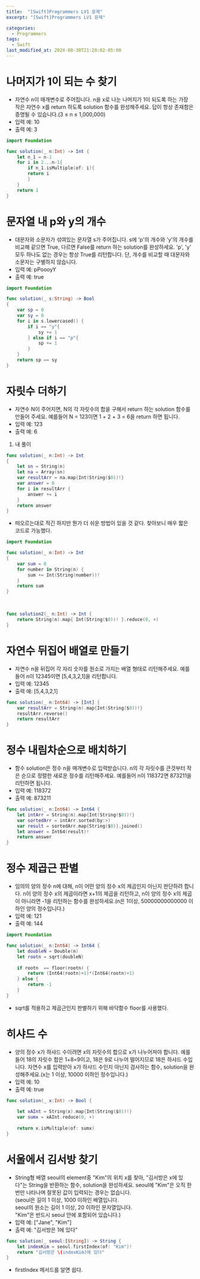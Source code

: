```yaml
---
title:  "[Swift]Programmers LV1 문제"
excerpt: "[Swift]Programmers LV1 문제"

categories:
  - Programmers
tags:
  - Swift
last_modified_at: 2024-08-30T21:20:02-05:00
---
```


# 나머지가 1이 되는 수 찾기
- 자연수 n이 매개변수로 주어집니다. n을 x로 나눈 나머지가 1이 되도록 하는 가장 작은 자연수 x를 return 하도록 solution 함수를 완성해주세요. 답이 항상 존재함은 증명될 수 있습니다.(3 ≤ n ≤ 1,000,000)
- 입력 예: 10
- 출력 예: 3<br>

```swift
import Foundation

func solution(_ n:Int) -> Int {
    let n_1 = n-1
    for i in 2...n-1{
        if n_1.isMultiple(of: i){
        return i
        }
    }
    return 1
}
```

# 문자열 내 p와 y의 개수
- 대문자와 소문자가 섞여있는 문자열 s가 주어집니다. s에 'p'의 개수와 'y'의 개수를 비교해 같으면 True, 다르면 False를 return 하는 solution를 완성하세요. 'p', 'y' 모두 하나도 없는 경우는 항상 True를 리턴합니다. 단, 개수를 비교할 때 대문자와 소문자는 구별하지 않습니다.
- 입력 예: pPoooyY
- 출력 예: true<br>

```swift
import Foundation

func solution(_ s:String) -> Bool
{
    var sp = 0
    var sy = 0
    for i in s.lowercased() {
        if i == "y"{
            sy += 1
        } else if i == "p"{
            sp += 1
        }
    }
    return sp == sy
}
```
# 자릿수 더하기
- 자연수 N이 주어지면, N의 각 자릿수의 합을 구해서 return 하는 solution 함수를 만들어 주세요.
예를들어 N = 123이면 1 + 2 + 3 = 6을 return 하면 됩니다.
- 입력 예: 123
- 출력 예: 6<br>

1. 내 풀이
```swift
func solution(_ n:Int) -> Int
{
    let sn = String(n)
    let na = Array(sn)
    var resultArr = na.map{Int(String($0))!}
    var answer = 0
    for i in resultArr {
        answer += i
    }
    return answer
}
```
- 떠오르는대로 적긴 하지만 뭔가 더 쉬운 방법이 있을 것 같다. 찾아보니 매우 짧은 코드로 가능했다.<br>

```swift
import Foundation

func solution(_ n:Int) -> Int
{
    var sum = 0
    for number in String(n) {
        sum += Int(String(number))!
    }
    return sum
}
```
<br>

```swift
func solution2(_ n:Int) -> Int {
    return String(n).map{ Int(String($0))! }.reduce(0, +)
}
```

# 자연수 뒤집어 배열로 만들기
- 자연수 n을 뒤집어 각 자리 숫자를 원소로 가지는 배열 형태로 리턴해주세요. 예를들어 n이 12345이면 [5,4,3,2,1]을 리턴합니다.
- 입력 예: 12345
- 출력 예: [5,4,3,2,1]<br>

```swift
func solution(_ n:Int64) -> [Int] {
    var resultArr = String(n).map{Int(String($0))!}
    resultArr.reverse()
    return resultArr
}
```

# 정수 내림차순으로 배치하기
- 함수 solution은 정수 n을 매개변수로 입력받습니다. n의 각 자릿수를 큰것부터 작은 순으로 정렬한 새로운 정수를 리턴해주세요. 예를들어 n이 118372면 873211을 리턴하면 됩니다.
- 입력 예: 118372
- 출력 예: 873211<br>

```swift
func solution(_ n:Int64) -> Int64 {
    let intArr = String(n).map{Int(String($0))!}
    var sortedArr = intArr.sorted(by:>)
    var result = sortedArr.map{String($0)}.joined()
    let answer = Int64(result)!
    return answer
}
```

# 정수 제곱근 판별
- 임의의 양의 정수 n에 대해, n이 어떤 양의 정수 x의 제곱인지 아닌지 판단하려 합니다.
n이 양의 정수 x의 제곱이라면 x+1의 제곱을 리턴하고, n이 양의 정수 x의 제곱이 아니라면 -1을 리턴하는 함수를 완성하세요.(n은 1이상, 50000000000000 이하인 양의 정수입니다.)
- 입력 예: 121
- 출력 예: 144<br>

```swift
import Foundation

func solution(_ n:Int64) -> Int64 {
    let doubleN = Double(n)
    let rootn = sqrt(doubleN)
    
    if rootn  == floor(rootn) {
        return (Int64(rootn)+1)*(Int64(rootn)+1)
    } else {
        return -1
    }
}
```
- sqrt를 적용하고 제곱근인지 판별하기 위해 바닥함수 floor를 사용했다.<br>

# 히샤드 수
- 양의 정수 x가 하샤드 수이려면 x의 자릿수의 합으로 x가 나누어져야 합니다. 예를 들어 18의 자릿수 합은 1+8=9이고, 18은 9로 나누어 떨어지므로 18은 하샤드 수입니다. 자연수 x를 입력받아 x가 하샤드 수인지 아닌지 검사하는 함수, solution을 완성해주세요.(x는 1 이상, 10000 이하인 정수입니다.)
- 입력 예: 10
- 출력 예: true<br>

```swift
func solution(_ x:Int) -> Bool {
    
    let xAInt = String(x).map{Int(String($0))!}
    var sumx = xAInt.reduce(0, +)
    
    return x.isMultiple(of: sumx)
}
```
# 서울에서 김서방 찾기
- String형 배열 seoul의 element중 "Kim"의 위치 x를 찾아, "김서방은 x에 있다"는 String을 반환하는 함수, solution을 완성하세요. seoul에 "Kim"은 오직 한 번만 나타나며 잘못된 값이 입력되는 경우는 없습니다.<br>
(seoul은 길이 1 이상, 1000 이하인 배열입니다.<br>
seoul의 원소는 길이 1 이상, 20 이하인 문자열입니다.<br>
"Kim"은 반드시 seoul 안에 포함되어 있습니다.)
- 입력 예: ["Jane", "Kim"]
- 출력 예: "김서방은 1에 있다"<br>

```swift
func solution(_ seoul:[String]) -> String {
    let indexKim = seoul.firstIndex(of: "Kim")!
    return "김서방은 \(indexKim)에 있다"
}
```
- firstIndex 메서드를 알면 쉽다.
